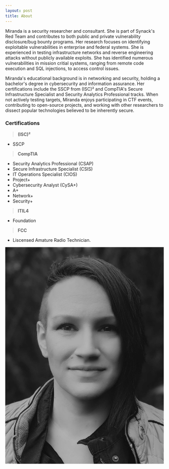 ```yaml
---
layout: post
title: About
---
```


Miranda is a security researcher and consultant. She is part of Synack's Red Team and contributes to both public and private vulnerability disclosure/bug bounty programs. Her research focuses on identifying exploitable vulnerabilities in enterprise and federal systems. She is experienced in testing infrastructure networks and reverse engineering attacks without publicly available exploits. She has identified numerous vulnerabilities in mission critial systems, ranging from remote code execution and SQL injections, to access control issues.

Miranda's educational background is in networking and security, holding a bachelor's degree in cybersecurity and information assurance. Her certifications include the SSCP from (ISC)² and CompTIA's Secure Infrastructure Specialist and Security Analytics Professional tracks. When not actively testing targets, Miranda enjoys participating in CTF events, contributing to open-source projects, and working with other researchers to dissect popular technologies believed to be inherently secure.

### Certifications 
> **(ISC)²**
- SSCP

> **CompTIA**
- Security Analytics Professional (CSAP)
- Secure Infrastructure Specialist (CSIS)
- IT Operations Specialist (CIOS)
- Project+
- Cybersecurity Analyst (CySA+)
- A+
- Network+
- Security+

> **ITIL4**
- Foundation

> **FCC**
- Liscensed Amature Radio Technician. 

![Mira](/assets/images/mira.jpg)
